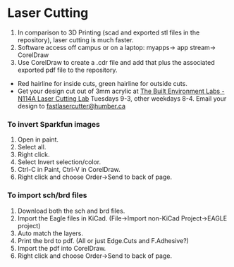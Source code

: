 # Laser Cutting
1. In comparison to 3D Printing (scad and exported stl files in the repository), laser cutting is much faster.
2. Software access off campus or on a laptop: myapps-> app stream-> CorelDraw
3. Use CorelDraw to create a .cdr file and add that plus the associated exported pdf file to the repository.
- Red hairline for inside cuts, green hairline for outside cuts.
- Get your design cut out of 3mm acrylic at [The Built Environment Labs - N114A Laser Cutting Lab](https://designandbuiltlabs.simplybook.me/v2/#book/category/2/service/11/count/1/) Tuesdays 9-3, other weekdays 8-4. Email your design to fastlasercutter@humber.ca 

### To invert Sparkfun images
1. Open in paint.
2. Select all.
3. Right click.
4. Select Invert selection/color.
5. Ctrl-C in Paint, Ctrl-V in CorelDraw.
6. Right click and choose Order->Send to back of page.

### To import sch/brd files
1. Download both the sch and brd files.
2. Import the Eagle files in KiCad. (File->Import non-KiCad Project->EAGLE project)
3. Auto match the layers.
4. Print the brd to pdf. (All or just Edge.Cuts and F.Adhesive?)
5. Import the pdf into CorelDraw.
6. Right click and choose Order->Send to back of page.
